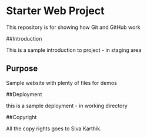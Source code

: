 # Starter Web Project

This repository is for showing how Git and GitHub work

##Introduction

This is a sample introduction to project - in staging area

## Purpose

Sample website with plenty of files for demos

##Deployment

this is a sample deployment - in working directory

##Copyright 

All the copy rights goes to Siva Karthik.

